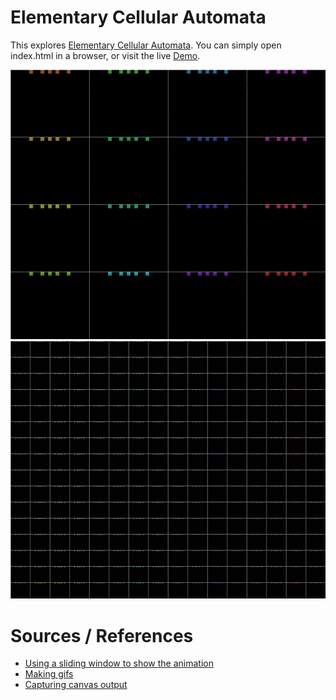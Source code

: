 # Elementary Cellular Automata
This explores [Elementary Cellular Automata](https://en.wikipedia.org/wiki/Elementary_cellular_automaton#:~:text=In%20mathematics%20and%20computability%20theory,and%20its%20two%20immediate%20neighbors.).
You can simply open index.html in a browser, or visit the live [Demo](https://8onitsside.com/demos/eca/).

![Example](gifs/small.gif)
![Example Larger](gifs/large.gif)

# Sources / References
- [Using a sliding window to show the animation](https://towardsdatascience.com/simple-but-stunning-animated-cellular-automata-in-python-c912e0c156a9)
- [Making gifs](https://superuser.com/questions/556029/how-do-i-convert-a-video-to-gif-using-ffmpeg-with-reasonable-quality/556031#556031)
- [Capturing canvas output](https://github.com/ippsketch/p5js-animation-to-png-template)
